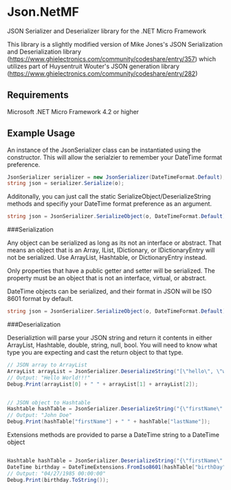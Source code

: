 # Json.NetMF

JSON Serializer and Deserializer library for the .NET Micro Framework

This library is a slightly modified version of Mike Jones's JSON Serialization and Deserialization library (https://www.ghielectronics.com/community/codeshare/entry/357) which utilizes part of Huysentruit Wouter's JSON generation library (https://www.ghielectronics.com/community/codeshare/entry/282)

## Requirements
Microsoft .NET Micro Framework 4.2 or higher

## Example Usage

An instance of the JsonSerializer class can be instantiated using the constructor. This will allow the serialzier to remember your DateTime format preference.

```c#
JsonSerializer serializer = new JsonSerializer(DateTimeFormat.Default);
string json = serializer.Serialize(o);
```

Additonally, you can just call the static SerializeObject/DeserializeString methods and specifiy your DateTime format preference as an argument.

```c#
string json = JsonSerializer.SerializeObject(o, DateTimeFormat.Default);
```

###Serialization

Any object can be serialized as long as its not an interface or abstract. That means an object that is an Array, IList, IDictionary, or IDictionaryEntry will not be serialized. Use ArrayList, Hashtable, or DictionaryEntry instead. 

Only properties that have a public getter and setter will be serialized. The property must be an object that is not an interface, virtual, or abstract.

DateTime objects can be serialized, and their format in JSON will be ISO 8601 format by default. 

```c#
string json = JsonSerializer.SerializeObject(o, DateTimeFormat.Default);
```

###Deserialization

Deserializtion will parse your JSON string and return it contents in either ArrayList, Hashtable, double, string, null, bool. You will need to know what type you are expecting and cast the return object to that type.


```c#
// JSON array to ArrayList
ArrayList arrayList = JsonSerializer.DeserializeString("[\"hello\", \"world\", \"!!!\"]") as ArrayList;
// Output: "Hello World!!!"
Debug.Print(arrayList[0] + " " + arrayList[1] + arrayList[2]);


// JSON object to Hashtable
Hashtable hashTable = JsonSerializer.DeserializeString("{\"firstName\":\"John\",\"lastName\":\"Doe\"}") as Hashtable;
// Output: "John Doe"
Debug.Print(hashTable["firstName"] + " " + hashTable["lastName"]);
```

Extensions methods are provided to parse a DateTime string to a DateTime object
```c#

Hashtable hashTable = JsonSerializer.DeserializeString("{\"firstName\":\"John\",\"lastName\":\"Doe\",\"birthDay\":\"1985-04-27T00:00:00.000Z\"}") as Hashtable;
DateTime birthday = DateTimeExtensions.FromIso8601(hashTable["birthDay"] as string);
// Output: "04/27/1985 00:00:00"
Debug.Print(birthday.ToString());
```
